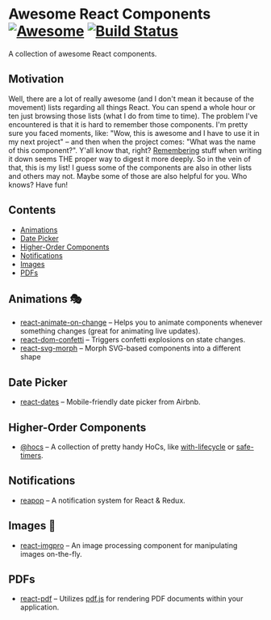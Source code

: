 # Awesome React Components [![Awesome](https://cdn.rawgit.com/sindresorhus/awesome/d7305f38d29fed78fa85652e3a63e154dd8e8829/media/badge.svg)](https://github.com/sindresorhus/awesome) [![Build Status](https://travis-ci.org/akoenig/awesome-react-components.svg?branch=master)](https://travis-ci.org/akoenig/awesome-react-components)

A collection of awesome React components.

## Motivation

Well, there are a lot of really awesome (and I don't mean it because of the movement) lists regarding all things React. You can spend a whole hour or ten just browsing those lists (what I do from time to time). The problem I've encountered is that it is hard to remember those components. I'm pretty sure you faced moments, like: "Wow, this is awesome and I have to use it in my next project" – and then when the project comes: "What was the name of this component?". Y'all know that, right? [Remembering](http://www.lifehack.org/articles/featured/writing-and-remembering-why-we-remember-what-we-write.html) stuff when writing it down seems THE proper way to digest it more deeply. So in the vein of that, this is my list! I guess some of the components are also in other lists and others may not. Maybe some of those are also helpful for you. Who knows? Have fun!

## Contents

  - [Animations](#animations-)
  - [Date Picker](#date-picker)
  - [Higher-Order Components](#higher-order-components)
  - [Notifications](#notifications)
  - [Images](#images-)
  - [PDFs](#pdfs-)

## Animations 🎭

  * [react-animate-on-change](https://github.com/arve0/react-animate-on-change) – Helps you to animate components whenever something changes (great for animating live updates).
  * [react-dom-confetti](https://daniel-lundin.github.io/react-dom-confetti/) – Triggers confetti explosions on state changes.
  * [react-svg-morph](https://github.com/gorangajic/react-svg-morph/) – Morph SVG-based components into a different shape

## Date Picker

  * [react-dates](https://github.com/airbnb/react-dates) – Mobile-friendly date picker from Airbnb.

## Higher-Order Components

  * [@hocs](https://github.com/deepsweet/hocs) – A collection of pretty handy HoCs, like [with-lifecycle](https://github.com/deepsweet/hocs/tree/master/packages/with-lifecycle) or [safe-timers](https://github.com/deepsweet/hocs/tree/master/packages/safe-timers).

## Notifications

  * [reapop](https://github.com/LouisBarranqueiro/reapop) – A notification system for React & Redux.

## Images 📸

  * [react-imgpro](https://github.com/nitin42/react-imgpro) – An image processing component for manipulating images on-the-fly.

## PDFs

  * [react-pdf](https://github.com/wojtekmaj/react-pdf) – Utilizes [pdf.js](https://mozilla.github.io/pdf.js/) for rendering PDF documents within your application.